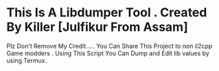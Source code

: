 # This Is A Libdumper Tool . Created By Killer [Julfikur From Assam]
Plz Don't Remove My Credit.....
You Can Share This Project to non il2cpp Game modders .
Using This Script You Can Dump and Edit lib values by using Termux.
